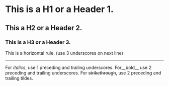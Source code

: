 # This is a H1 or a Header 1.
## This a H2 or a Header 2.
### This is a H3 or a Header 3. 
This is a horizontal rule. (use 3 underscores on next line)
___
For _italics_, use 1 preceding and trailing underscores.
For__bold__ use 2 preceding and trailing underscores.
For ~~strikethrough~~, use 2 preceding and trailing tildes.
